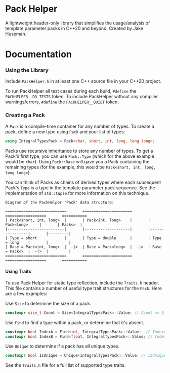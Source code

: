 # Pack Helper
A lightweight header-only library that simplifies the usage/analysis of template parameter packs in C++20 and beyond. Created by Jake Huseman.

# Documentation

### Using the Library
Include `PackHelper.h` in at least one C++ source file in your C++20 project.

To run PackHelper all test cases during each build, `#define` the `PACKHELPER__DO_TESTS` token.
To include PackHelper without any compiler warnings/errors, `#define` the `PACKHELPER__QUIET` token.

### Creating a Pack
A `Pack` is a compile-time container for any number of types. To create a pack, define a new type using `Pack` and your list of types:

```cpp
using IntegralTypesPack = Pack<char, short, int, long, long long>;
```

Packs use recursive inheritance to store any number of types. To get a Pack's first type, you can use `Pack::Type` (which for the above example would be `char`). Using `Pack::Base` will gave you a Pack containing the remaining types (for the example, this would be `Pack<short, int, long, long long>`).

You can think of Packs as chains of derived types where each subsequent Pack's `Type` is a type in the template parameter pack sequence. See the implementation of `std::tuple` for more information on this technique.

```
Diagram of the PackHelper 'Pack' data structure:

===========================       ======================       ==================       ===========
| Pack<short, int, long>  |       | Pack<int, long>    |       | Pack<long>     |       | Pack<>  |
|-------------------------|       |--------------------|       |----------------|       |---------|
| Type = short            |       | Type = double      |       | Type = long    |       |         |
| Base = Pack<int, long>  |  -|>  | Base = Pack<long>  |  -|>  | Base = Pack<>  |  -|>  |         |
===========================       ======================       ==================       ===========
```

#### Using Traits

To use Pack Helper for static type reflection, include the `Traits.h` header. This file contains a number of useful type trait structures for the `Pack`. Here are a few examples:

Use `Size` to determine the size of a pack.
```cpp
constexpr size_t Count = Size<IntegralTypesPack>::Value; // Count == 5.
```

Use `Find` to find a type within a pack, or determine that it's absent.
```cpp
constexpr bool IndexA = Find<int, IntegralTypesPack>::Value;  // IndexA == 2.
constexpr bool IndexB = Find<float, IntegralTypesPack>::Value; // IndexB == NotFound (-1).
```

Use `Unique` to determine if a pack has all unique types.
```cpp
constexpr bool IsUnique = Unique<IntegralTypesPack>::Value; // IsUnique == true.
```

See the `Traits.h` file for a full list of supported type traits.
